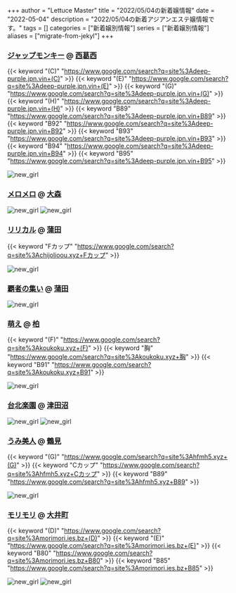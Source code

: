 +++
author = "Lettuce Master"
title = "2022/05/04の新着嬢情報"
date = "2022-05-04"
description = "2022/05/04の新着アジアンエステ嬢情報です。"
tags = []
categories = ["新着嬢別情報"]
series = ["新着嬢別情報"]
aliases = ["migrate-from-jekyl"]
+++
### [ジャップモンキー](https://deep-purple.jpn.vin/) @ [西葛西](/post/nishikasai)
{{< keyword "(C)" "https://www.google.com/search?q=site%3Adeep-purple.jpn.vin+(C)" >}} {{< keyword "(E)" "https://www.google.com/search?q=site%3Adeep-purple.jpn.vin+(E)" >}} {{< keyword "(G)" "https://www.google.com/search?q=site%3Adeep-purple.jpn.vin+(G)" >}} {{< keyword "(H)" "https://www.google.com/search?q=site%3Adeep-purple.jpn.vin+(H)" >}} {{< keyword "B89" "https://www.google.com/search?q=site%3Adeep-purple.jpn.vin+B89" >}} {{< keyword "B92" "https://www.google.com/search?q=site%3Adeep-purple.jpn.vin+B92" >}} {{< keyword "B93" "https://www.google.com/search?q=site%3Adeep-purple.jpn.vin+B93" >}} {{< keyword "B94" "https://www.google.com/search?q=site%3Adeep-purple.jpn.vin+B94" >}} {{< keyword "B95" "https://www.google.com/search?q=site%3Adeep-purple.jpn.vin+B95" >}} 

![new_girl](https://deep-purple.jpn.vin/photos/sites/34/2022/05/2022050201031819.jpg_300X450.jpg)
### [メロメロ](http://on.mznab.com/) @ [大森](/post/omori)


![new_girl](https://i.imgur.com/1wo6g19.jpeg)
![new_girl](https://i.imgur.com/L8LTVuo.jpeg)
### [リリカル](http://chijolioou.xyz/) @ [蒲田](/post/kamata)
{{< keyword "Fカップ" "https://www.google.com/search?q=site%3Achijolioou.xyz+Fカップ" >}} 

![new_girl](https://i.imgur.com/ucrshgw.jpeg)
### [覇者の集い](https://hasyanotsudoi.jpn.cm/) @ [蒲田](/post/kamata)


![new_girl](https://hasyanotsudoi.jpn.cm/photos/202205/2205031321044b0.jpeg)
### [萌え](http://koukoku.xyz/moe/) @ [柏](/post/kashiwa)
{{< keyword "(F)" "https://www.google.com/search?q=site%3Akoukoku.xyz+(F)" >}} {{< keyword "胸" "https://www.google.com/search?q=site%3Akoukoku.xyz+胸" >}} {{< keyword "B91" "https://www.google.com/search?q=site%3Akoukoku.xyz+B91" >}} 

![new_girl](https://i.imgur.com/VpfAQzf.png)
### [台北楽園](http://yumera.work/) @ [津田沼](/post/tsudanuma)


![new_girl](https://i.imgur.com/1QANGIy.jpeg)
![new_girl](https://i.imgur.com/xxnwSQS.jpeg)
### [うみ美人](http://hfmh5.xyz/) @ [鶴見](/post/tsurumi)
{{< keyword "(G)" "https://www.google.com/search?q=site%3Ahfmh5.xyz+(G)" >}} {{< keyword "Cカップ" "https://www.google.com/search?q=site%3Ahfmh5.xyz+Cカップ" >}} {{< keyword "B89" "https://www.google.com/search?q=site%3Ahfmh5.xyz+B89" >}} 

![new_girl](https://i.imgur.com/K6LS3Ff.jpeg)
### [モリモリ](https://morimori.ies.bz/) @ [大井町](/post/oimachi)
{{< keyword "(D)" "https://www.google.com/search?q=site%3Amorimori.ies.bz+(D)" >}} {{< keyword "(E)" "https://www.google.com/search?q=site%3Amorimori.ies.bz+(E)" >}} {{< keyword "B80" "https://www.google.com/search?q=site%3Amorimori.ies.bz+B80" >}} {{< keyword "B85" "https://www.google.com/search?q=site%3Amorimori.ies.bz+B85" >}} 

![new_girl](https://morimori.ies.bz/photos/sites/59/2022/03/2022031102222212.jpg_300X450.jpg)
![new_girl](https://morimori.ies.bz/photos/sites/59/2022/03/2022032201223289.jpg_300X450.jpg)
